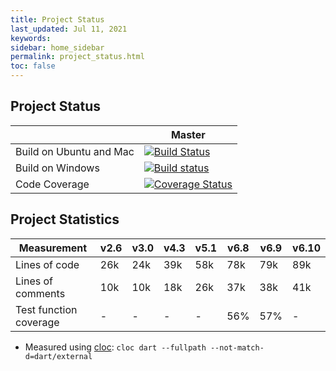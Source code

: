 ```yaml
---
title: Project Status
last_updated: Jul 11, 2021
keywords: 
sidebar: home_sidebar
permalink: project_status.html
toc: false
---
```


## Project Status

|                         | Master |
| ------------------------| ------ |
| Build on Ubuntu and Mac | [![Build Status](https://travis-ci.org/dartsim/dart.png?branch=master)](https://travis-ci.org/dartsim/dart) |
| Build on Windows        | [![Build status](https://ci.appveyor.com/api/projects/status/6rta8olo95bpu84r/branch/master?svg=true)](https://ci.appveyor.com/project/jslee02/dart/branch/master) |
| Code Coverage           | [![Coverage Status](https://coveralls.io/repos/github/dartsim/dart/badge.svg?branch=master)](https://coveralls.io/github/dartsim/dart?branch=master) |

## Project Statistics

| Measurement            | v2.6 | v3.0 | v4.3 | v5.1 | v6.8 | v6.9 | v6.10 |
| ---------------------- | ---- | ---- | ---- | ---- | ---- | ---- | ----- |
| Lines of code          |  26k |  24k |  39k |  58k |  78k |  79k |  89k  |
| Lines of comments      |  10k |  10k |  18k |  26k |  37k |  38k |  41k  |
| Test function coverage |   -  |   -  |   -  |   -  |  56% |  57%  |   -   |

* Measured using [cloc](http://cloc.sourceforge.net/): `cloc dart --fullpath --not-match-d=dart/external`
